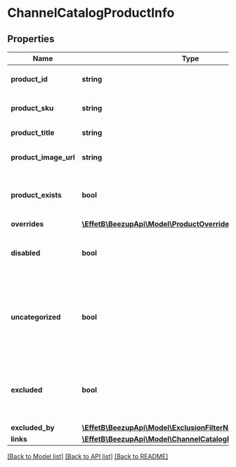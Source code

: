 # ChannelCatalogProductInfo

## Properties
Name | Type | Description | Notes
------------ | ------------- | ------------- | -------------
**product_id** | **string** | The product identifier | 
**product_sku** | **string** | The product SKU | 
**product_title** | **string** | The product tile | 
**product_image_url** | **string** | The product image Url | [optional] 
**product_exists** | **bool** | Indicates if the product still exists in your catalog | 
**overrides** | [**\EffetB\BeezupApi\Model\ProductOverridesWithCatalogValues**](ProductOverridesWithCatalogValues.md) |  | 
**disabled** | **bool** | Indicates if the product has been disabled or not | [default to false]
**uncategorized** | **bool** | Indicates if the product&#39;s category has been NOT mapped to a channel category | 
**excluded** | **bool** | Indicates if the product has been excluded by a exclusion filter | [default to false]
**excluded_by** | [**\EffetB\BeezupApi\Model\ExclusionFilterName[]**](ExclusionFilterName.md) |  | [optional] 
**links** | [**\EffetB\BeezupApi\Model\ChannelCatalogProductInfoLinks**](ChannelCatalogProductInfoLinks.md) |  | 

[[Back to Model list]](../README.md#documentation-for-models) [[Back to API list]](../README.md#documentation-for-api-endpoints) [[Back to README]](../README.md)


